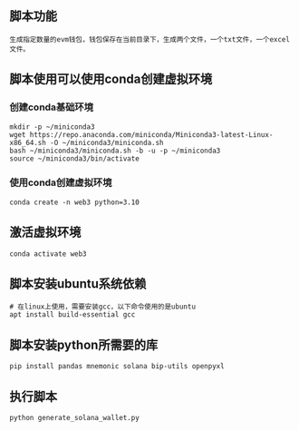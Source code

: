 
## 脚本功能
```
生成指定数量的evm钱包，钱包保存在当前目录下，生成两个文件，一个txt文件，一个excel文件。
```

## 脚本使用可以使用conda创建虚拟环境
### 创建conda基础环境
```
mkdir -p ~/miniconda3
wget https://repo.anaconda.com/miniconda/Miniconda3-latest-Linux-x86_64.sh -O ~/miniconda3/miniconda.sh
bash ~/miniconda3/miniconda.sh -b -u -p ~/miniconda3
source ~/miniconda3/bin/activate
```
### 使用conda创建虚拟环境
```
conda create -n web3 python=3.10
```
## 激活虚拟环境
```
conda activate web3
```
## 脚本安装ubuntu系统依赖
```
# 在linux上使用，需要安装gcc，以下命令使用的是ubuntu
apt install build-essential gcc
```
## 脚本安装python所需要的库
```
pip install pandas mnemonic solana bip-utils openpyxl
```
## 执行脚本
```
python generate_solana_wallet.py
```
